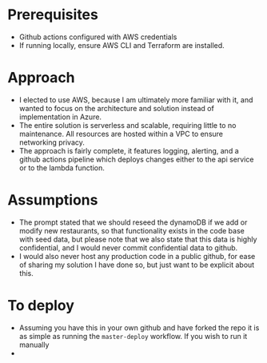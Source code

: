# Prerequisites
- Github actions configured with AWS credentials
- If running locally, ensure AWS CLI and Terraform are installed.

# Approach
- I elected to use AWS, because I am ultimately more familiar with it, and wanted to focus on the architecture and solution instead of implementation in Azure.
- The entire solution is serverless and scalable, requiring little to no maintenance. All resources are hosted within a VPC to ensure networking privacy. 
- The approach is fairly complete, it features logging, alerting, and a github actions pipeline which deploys changes either to the api service or to the lambda function.

# Assumptions
- The prompt stated that we should reseed the dynamoDB if we add or modify new restaurants, so that functionality exists in the code base with seed data, but please note that we also state that this data is highly confidential, and I would never commit confidential data to github.
- I would also never host any production code in a public github, for ease of sharing my solution I have done so, but just want to be explicit about this.

# To deploy
- Assuming you have this in your own github and have forked the repo it is as simple as running the `master-deploy` workflow. If you wish to run it manually
- 
